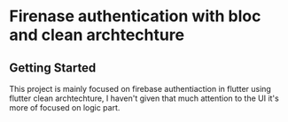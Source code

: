 # Firenase authentication with bloc and clean archtechture


## Getting Started

This project is mainly focused on firebase authentiaction in flutter using flutter clean archtechture, I haven't given that much attention to the UI it's more of focused on logic part.
